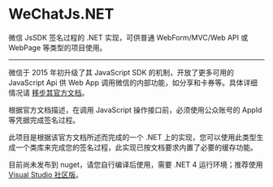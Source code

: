 # WeChatJs.NET #


微信 JsSDK 签名过程的 .NET 实现，可供普通 WebForm/MVC/Web API 或 WebPage 等类型的项目使用。

----------

微信于 2015 年初升级了其 JavaScript SDK 的机制，开放了更多可用的 JavaScript Api 供 Web App 调用微信的内部功能，如分享和卡券等。具体详细情况请 [移步其官方文档](http://mp.weixin.qq.com/wiki/7/aaa137b55fb2e0456bf8dd9148dd613f.html "微信JS-SDK说明文档")。


根据官方文档描述，在调用 JavaScript 操作接口前，必须使用公众账号的 AppId 等凭据完成签名过程。

此项目是根据该官方文档所述而完成的一个 .NET 上的实现，您可以使用此类型生成一个类库来完成您的签名过程，此实现已按文档要求内置了必要的缓存功能。

目前尚未发布到 nuget，请您自行编译后使用，需要 .NET 4 运行环境；推荐使用 [Visual Studio 社区版](https://www.visualstudio.com/en-us/products/visual-studio-community-vs.aspx)。